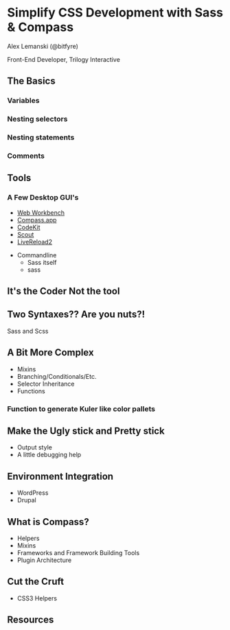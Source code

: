 Simplify CSS Development with Sass & Compass
============================================

Alex Lemanski (@bitfyre)

Front-End Developer, Trilogy Interactive

The Basics
----------

### Variables

  

### Nesting selectors

### Nesting statements

### Comments

Tools
-----

### A Few Desktop GUI's

  * [Web Workbench](http://www.mindscapehq.com/products/web-workbench "Web Workbench - Sass, Less and CoffeeScript in Visual Studio")
  * [Compass.app](http://compass.handlino.com/ "Compass.app: compile Sass/Compass easily without resorting to command line interface")
  * [CodeKit](http://incident57.com/codekit/ "CodeKit — THE Mac App For Web Developers")
  * [Scout](http://mhs.github.com/scout-app/ "Scout - Compass and Sass without all the hassle")
  * [LiveReload2](http://livereload.com/ "LiveReload")

- Commandline
  - Sass itself
  - sass

It's the Coder Not the tool
---------------------------

Two Syntaxes?? Are you nuts?!
-----------------------------

Sass and Scss

A Bit More Complex
------------------

- Mixins
- Branching/Conditionals/Etc.
- Selector Inheritance
- Functions

### Function to generate Kuler like color pallets

Make the Ugly stick and Pretty stick
------------------------------------

- Output style
- A little debugging help

Environment Integration
-----------------------

- WordPress
- Drupal

What is Compass?
----------------

- Helpers
- Mixins
- Frameworks and Framework Building Tools
- Plugin Architecture

Cut the Cruft
-------------

- CSS3 Helpers

Resources
---------
